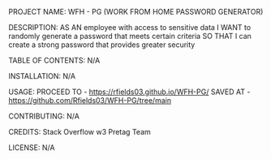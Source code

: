 PROJECT NAME:
    WFH - PG (WORK FROM HOME PASSWORD GENERATOR)

DESCRIPTION:
    AS AN employee with access to sensitive data
    I WANT to randomly generate a password that meets certain criteria
    SO THAT I can create a strong password that provides greater security

TABLE OF CONTENTS:
    N/A

INSTALLATION:
    N/A

USAGE:
    PROCEED TO - https://rfields03.github.io/WFH-PG/
    SAVED AT - https://github.com/Rfields03/WFH-PG/tree/main

CONTRIBUTING:
    N/A

CREDITS:
    Stack Overflow
    w3
    Pretag Team
    

LICENSE:
    N/A